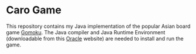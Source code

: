 # Caro Game

This repository contains my Java implementation of the popular Asian board game
[Gomoku](https://en.wikipedia.org/wiki/Gomoku). The Java compiler and Java Runtime
Environment (downloadable from this
[Oracle](http://www.oracle.com/technetwork/indexes/downloads/index.html#java)
website) are needed to install and run the game.